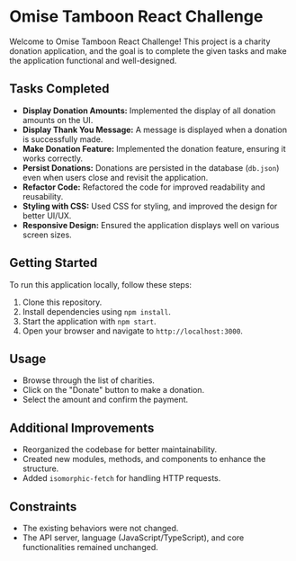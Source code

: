 # Omise Tamboon React Challenge

Welcome to Omise Tamboon React Challenge! This project is a charity donation application, and the goal is to complete the given tasks and make the application functional and well-designed.

## Tasks Completed

- **Display Donation Amounts:** Implemented the display of all donation amounts on the UI.
- **Display Thank You Message:** A message is displayed when a donation is successfully made.
- **Make Donation Feature:** Implemented the donation feature, ensuring it works correctly.
- **Persist Donations:** Donations are persisted in the database (`db.json`) even when users close and revisit the application.
- **Refactor Code:** Refactored the code for improved readability and reusability.
- **Styling with CSS:** Used CSS for styling, and improved the design for better UI/UX.
- **Responsive Design:** Ensured the application displays well on various screen sizes.

## Getting Started

To run this application locally, follow these steps:

1. Clone this repository.
2. Install dependencies using `npm install`.
3. Start the application with `npm start`.
4. Open your browser and navigate to `http://localhost:3000`.

## Usage

- Browse through the list of charities.
- Click on the "Donate" button to make a donation.
- Select the amount and confirm the payment.

## Additional Improvements

- Reorganized the codebase for better maintainability.
- Created new modules, methods, and components to enhance the structure.
- Added `isomorphic-fetch` for handling HTTP requests.

## Constraints

- The existing behaviors were not changed.
- The API server, language (JavaScript/TypeScript), and core functionalities remained unchanged.
